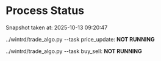 # Process Status

Snapshot taken at: 2025-10-13 09:20:47

../wintrd/trade_algo.py --task price_update: **NOT RUNNING**

../wintrd/trade_algo.py --task buy_sell: **NOT RUNNING**

